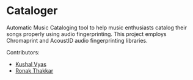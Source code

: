 # Cataloger


Automatic Music Cataloging tool to help music enthusiasts catalog their songs properly using audio fingerprinting.
This project employs Chromaprint and AcoustID audio fingerprinting libraries.


Contributors:

- [Kushal Vyas](https://github.com/kushalvyas)
- [Ronak Thakkar](https://github.com/tronak19)
